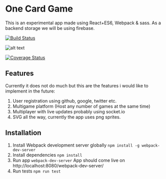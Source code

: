 # One Card Game

This is an experimental app made using React+ES6, Webpack & sass. As a backend storage we will be using firebase.

[![Build Status](https://travis-ci.org/lxibarra/one.svg?branch=master)](https://travis-ci.org/lxibarra/one)

![alt text](http://res.cloudinary.com/www-codervelop-com/image/upload/e_shadow/v1457558998/Screen_Shot_2016-03-09_at_1.16.34_PM_bj68ni.png "One card game")

[![Coverage Status](https://coveralls.io/repos/github/lxibarra/one/badge.svg?branch=master)](https://coveralls.io/github/lxibarra/one?branch=master)


## Features
Currently it does not do much but this are the features i would like to implement in the future:

1. User registration using github, google, twitter etc.
1. Multigame platform (Host any number of games at the same time)
1. Multiplayer with live updates probably using socket.io
1. SVG all the way, currently the app uses png sprites.

## Installation
1. Install Webpack development server globally `npm install -g webpack-dev-server`
1. Install dependencies `npm install `
1. Run app `webpack-dev-server` App should come live on http://localhost:8080/webpack-dev-server/
1. Run tests `npm run test`
